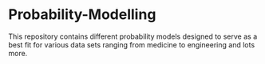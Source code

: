 # Probability-Modelling
This repository contains different probability models designed to serve as a best fit for various data sets ranging from medicine to engineering and lots more.

